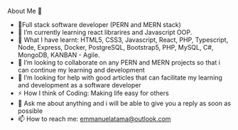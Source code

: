 About Me 👋

- 🔭Full stack software developer (PERN and MERN stack)
- 🌱 I’m currently learning react librarires and Javascript OOP.
- 🍓 What I have learnt: HTML5, CSS3, Javascript, React, PHP, Typescript, Node, Express, Docker, PostgreSQL, Bootstrap5, PHP, MySQL, C#, MongoDB, KANBAN - Agile.
- 👯 I’m looking to collaborate on any PERN and MERN projects so that i can continue my learning and development
- 🤔 I’m looking for help with good articles that can facilitate my learning and development as a software developer
- ⚡ How I think of Coding: Making life easy for others 
- 💬 Ask me about anything and i will be able to give you a reply as soon as possible
- 📫 How to reach me: emmanuelatama@outlook.com
